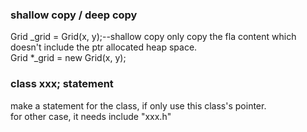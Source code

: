 ### shallow copy / deep copy  
Grid _grid = Grid(x, y);--shallow copy only copy the fla content which doesn't include the ptr allocated heap space.  
Grid *_grid = new Grid(x, y);

### class xxx;  statement 
make a statement for the class, if only use this class's pointer.   
for other case, it needs include "xxx.h"  

